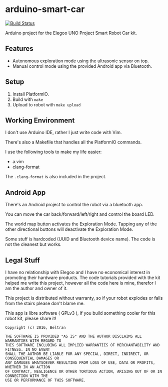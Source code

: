 # arduino-smart-car

[![Build Status](https://travis-ci.org/miquelbeltran/arduino-smart-car.svg?branch=master)](https://travis-ci.org/miquelbeltran/arduino-smart-car)

Arduino project for the Elegoo UNO Project Smart Robot Car kit.

## Features

- Autonomous exploration mode using the ultrasonic sensor on top.
- Manual control mode using the provided Android app via Bluetooth.

## Setup

1. Install PlatformIO.
2. Build with `make`
3. Upload to robot with `make upload`

## Working Environment

I don't use Arduino IDE, rather I just write code with Vim.

There's also a Makefile that handles all the PlatformIO commands.

I use the following tools to make my life easier:

- a.vim
- clang-format

The `.clang-format` is also included in the project.

## Android App

There's an Android project to control the robot via a bluetooth app.

You can move the car back/forward/left/right and control the board LED.

The world map button activates the Exploration Mode. Tapping any of the other directional buttons will deactivate the Exploration Mode.

Some stuff is hardcoded (UUID and Bluetooth device name). The code is not the cleanest but works. 

## Legal Stuff

I have no relationship with Elegoo and I have no economical interest in promoting their hardware products. The code tutorials provided with the kit helped me write this project, however all the code here is mine, therefor I am the author and owner of it.

This project is distributed without warranty, so if your robot explodes or falls from the stairs please don't blame me.

This app is libre software ( GPLv3 ), if you build something cooler for this robot kit, please share it!

```
Copyright (c) 2016, Beltran

THE SOFTWARE IS PROVIDED "AS IS" AND THE AUTHOR DISCLAIMS ALL WARRANTIES WITH REGARD TO
THIS SOFTWARE INCLUDING ALL IMPLIED WARRANTIES OF MERCHANTABILITY AND FITNESS. IN NO EVENT
SHALL THE AUTHOR BE LIABLE FOR ANY SPECIAL, DIRECT, INDIRECT, OR CONSEQUENTIAL DAMAGES OR
ANY DAMAGES WHATSOEVER RESULTING FROM LOSS OF USE, DATA OR PROFITS, WHETHER IN AN ACTION
OF CONTRACT, NEGLIGENCE OR OTHER TORTIOUS ACTION, ARISING OUT OF OR IN CONNECTION WITH THE
USE OR PERFORMANCE OF THIS SOFTWARE.
```
